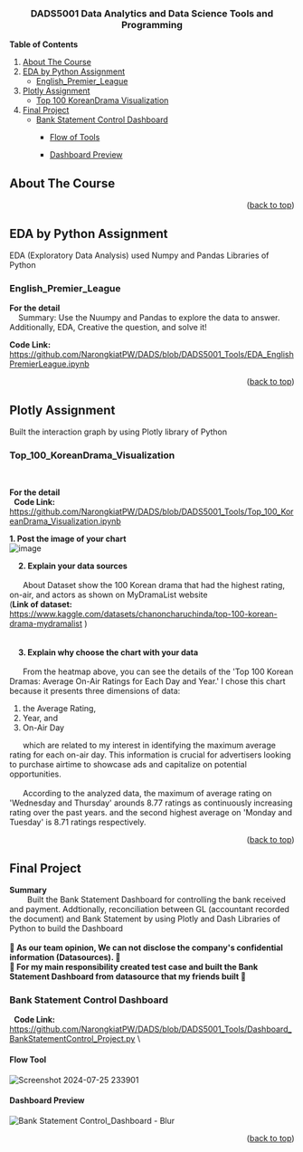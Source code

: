 <h3 align="center">DADS5001 Data Analytics and Data Science Tools and Programming</h3>



<!-- TABLE OF CONTENTS -->
  <summary><b>Table of Contents</b></summary>
  <ol>
    <li>
      <a href="#about-the-course">About The Course</a>
    </li>
    <li>
      <a href="#dashboard">EDA by Python Assignment</a>
      <ul>
        <li><a href="#English_Premier_Leaguen">English_Premier_League</a></li>
      </ul>
    </li>
    <li>
      <a href="#plotly-assignment">Plotly Assignment</a>
      <ul>
        <li><a href="#Top_100_KoreanDrama_Visualization">Top 100 KoreanDrama Visualization</a></li>
      </ul>
    </li>
    <li>
      <a href="#dashboard">Final Project</a>
      <ul>
        <li><a href="#Bank-Statement-Control-Dashboard">Bank Statement Control Dashboard</a></li>
        <ul>
          <li><a href="#Flow-Tool">Flow of Tools</a></li>
        </ul>
        <ul>
          <li><a href="#dashboard-preview">Dashboard Preview</a></li>
        </ul>
      </ul>
    </li>
  </ol>

<!-- ABOUT THE COURSE -->
## About The Course
  
<p align="right">(<a href="#readme-top">back to top</a>)</p>

<!-- EDA -->
## EDA by Python Assignment
  EDA (Exploratory Data Analysis) used Numpy and Pandas Libraries of Python

### English_Premier_League
  <summary><b>For the detail</b></summary>
  &nbsp;&nbsp;&nbsp;&nbsp;Summary: Use the Nuumpy and Pandas to explore the data to answer. Additionally, EDA, Creative the question, and solve it! 
  
  <b>Code Link:</b> https://github.com/NarongkiatPW/DADS/blob/DADS5001_Tools/EDA_EnglishPremierLeague.ipynb
  
  

<p align="right">(<a href="#readme-top">back to top</a>)</p>

<!-- Plotly Assignment-->
## Plotly Assignment
  Built the interaction graph by using Plotly library of Python


### Top_100_KoreanDrama_Visualization

  &nbsp;&nbsp;<summary><b>For the detail</b></summary>
  &nbsp;&nbsp;<b>Code Link:</b> https://github.com/NarongkiatPW/DADS/blob/DADS5001_Tools/Top_100_KoreanDrama_Visualization.ipynb
  
  <b>1. Post the image of your chart</b> \
  ![image](https://github.com/NarongkiatPW/DADS/assets/158708499/a85d4a46-2aa2-4c50-afce-0686c81a98f6)

  &nbsp;&nbsp;&nbsp;&nbsp;<b>2. Explain your data sources</b> \
  \
  &nbsp;&nbsp;&nbsp;&nbsp;&nbsp;&nbsp;About Dataset show the 100 Korean drama that had the highest rating, on-air, and actors as shown on MyDramaList website\
(<b>Link of dataset:</b> https://www.kaggle.com/datasets/chanoncharuchinda/top-100-korean-drama-mydramalist )
\
\
\
  &nbsp;&nbsp;&nbsp;&nbsp;<b>3. Explain why choose the chart with your data</b> \
  \
  &nbsp;&nbsp;&nbsp;&nbsp;&nbsp;&nbsp;From the heatmap above, you can see the details of the 'Top 100 Korean Dramas: Average On-Air Ratings for Each Day and Year.' I chose this chart because it presents three dimensions of data: 
  1. the Average Rating,
  2. Year, and
  3. On-Air Day
  

  &nbsp;&nbsp;&nbsp;&nbsp;&nbsp;&nbsp;which are related to my interest in identifying the maximum average rating for each on-air day. This information is crucial for advertisers looking to purchase airtime to showcase ads and capitalize on potential opportunities. \
  \
  &nbsp;&nbsp;&nbsp;&nbsp;&nbsp;&nbsp;According to the analyzed data, the maximum of average rating on 'Wednesday and Thursday' arounds 8.77 ratings as continuously increasing rating over the past years. and the second highest average on 'Monday and Tuesday' is 8.71 ratings respectively.

<p align="right">(<a href="#readme-top">back to top</a>)</p>

<!-- dashboard -->
## Final Project
  <b> Summary </b>
  \
    &nbsp;&nbsp;&nbsp;&nbsp;&nbsp;&nbsp;&nbsp;&nbsp;Built the Bank Statement Dashboard for controlling the bank received and payment. Addtionally, reconciliation between GL (accountant recorded the document) and Bank Statement by using Plotly and Dash Libraries of Python to build the Dashboard
  \
  \
  **:red_circle: As our team opinion, We can not disclose the company's confidential information (Datasources). :red_circle:**
  \
  **:red_circle: For my main responsibility created test case and built the Bank Statement Dashboard from datasource that my friends built :red_circle:**


### Bank Statement Control Dashboard
  &nbsp;&nbsp;<b>Code Link:</b> https://github.com/NarongkiatPW/DADS/blob/DADS5001_Tools/Dashboard_BankStatementControl_Project.py
  \
  #### Flow Tool
  ![Screenshot 2024-07-25 233901](https://github.com/user-attachments/assets/ba92ca64-978d-4b4a-81e6-8a42cc6c4858)
  
  #### Dashboard Preview
  ![Bank Statement Control_Dashboard - Blur](https://github.com/user-attachments/assets/12ac2b86-5937-49ec-9e0a-59250d7638ee)



<p align="right">(<a href="#readme-top">back to top</a>)</p>
